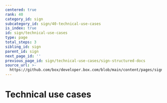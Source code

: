 ```yaml
---
centered: true
rank: 40
category_id: sign
subcategory_id: sign/40-technical-use-cases
is_index: true
id: sign/technical-use-cases
type: page
total_steps: 3
sibling_id: sign
parent_id: sign
next_page_id: ''
previous_page_id: sign/technical-use-cases/sign-structured-docs
source_url: >-
  https://github.com/box/developer.box.com/blob/main/content/pages/sign/40-technical-use-cases/index.md
---
```

# Technical use cases